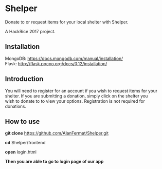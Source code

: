 # Shelper
Donate to or request items for your local shelter with Shelper.

A HackRice 2017 project.

## Installation
MongoDB: https://docs.mongodb.com/manual/installation/  
Flask: http://flask.pocoo.org/docs/0.12/installation/

## Introduction
You will need to register for an account if you wish to request items for your shelter. If you are submitting a donation, simply click on the shelter you wish to donate to to view your options. Registration is not required for donations.

## How to use
__git clone__ https://github.com/AlanFermat/Shelper.git

__cd__ Shelper/frontend

__open__ login.html

__Then you are able to go to login page of our app__  
